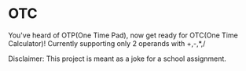 # OTC
You've heard of OTP(One Time Pad), now get ready for OTC(One Time Calculator)! Currently supporting only 2 operands with +,-,*,/

Disclaimer: This project is meant as a joke for a school assignment.